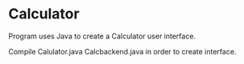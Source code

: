 # Calculator

Program uses Java to create a Calculator user interface.

Compile Calulator.java Calcbackend.java in order to create interface.
